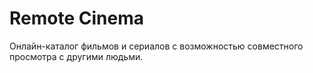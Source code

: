 # Remote Cinema
Онлайн-каталог фильмов и сериалов с возможностью совместного просмотра с другими людьми.
